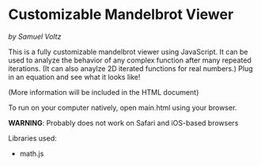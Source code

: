 Customizable Mandelbrot Viewer
==============================
*by Samuel Voltz*

This is a fully customizable mandelbrot viewer using JavaScript. It can be used to analyze the behavior of any complex function after many repeated iterations. (It can also anaylze 2D iterated functions for real numbers.) Plug in an equation and see what it looks like!

(More information will be included in the HTML document)

To run on your computer natively, open main.html using your browser.

**WARNING**: Probably does not work on Safari and iOS-based browsers

Libraries used:
- math.js